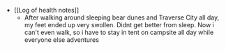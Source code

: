   * [[Log of health notes]]
    * After walking around sleeping bear dunes and Traverse City all day, my feet ended up very swollen. Didnt get better from sleep. Now i can't even walk, so i have to stay in tent on campsite all day while everyone else adventures